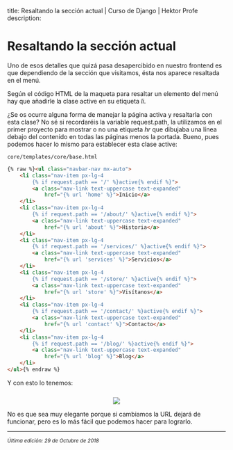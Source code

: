 title: Resaltando la sección actual | Curso de Django | Hektor Profe
description: 

# Resaltando la sección actual

Uno de esos detalles que quizá pasa desapercibido en nuestro frontend es que dependiendo de la sección que visitamos, ésta nos aparece resaltada en el menú. 

Según el código HTML de la maqueta para resaltar un elemento del menú hay que añadirle la clase active en su etiqueta *li*.

¿Se os ocurre alguna forma de manejar la página activa y resaltarla con esta clase? No sé si recordaréis la variable request.path, la utilizamos en el primer proyecto para mostrar o no una etiqueta *hr* que dibujaba una línea debajo del contenido en todas las páginas menos la portada. Bueno, pues podemos hacer lo mismo para establecer esta clase active:

`core/templates/core/base.html`
```html
{% raw %}<ul class="navbar-nav mx-auto">
    <li class="nav-item px-lg-4 
        {% if request.path == '/' %}active{% endif %}">
        <a class="nav-link text-uppercase text-expanded" 
            href="{% url 'home' %}">Inicio</a>
    </li>
    <li class="nav-item px-lg-4 
        {% if request.path == '/about/' %}active{% endif %}">
        <a class="nav-link text-uppercase text-expanded" 
            href="{% url 'about' %}">Historia</a>
    </li>
    <li class="nav-item px-lg-4 
        {% if request.path == '/services/' %}active{% endif %}">
        <a class="nav-link text-uppercase text-expanded" 
            href="{% url 'services' %}">Servicios</a>
    </li>
    <li class="nav-item px-lg-4 
        {% if request.path == '/store/' %}active{% endif %}">
        <a class="nav-link text-uppercase text-expanded" 
            href="{% url 'store' %}">Visítanos</a>
    </li>
    <li class="nav-item px-lg-4 
        {% if request.path == '/contact/' %}active{% endif %}">
        <a class="nav-link text-uppercase text-expanded" 
            href="{% url 'contact' %}">Contacto</a>
    </li>
    <li class="nav-item px-lg-4 
        {% if request.path == '/blog/' %}active{% endif %}">
        <a class="nav-link text-uppercase text-expanded" 
            href="{% url 'blog' %}">Blog</a>
    </li>
</ul>{% endraw %}
``` 

Y con esto lo tenemos:

<div style="text-align:center;margin-top:25px"><img src="{{cdn}}/django/webempresa/12.png"/></div>

No es que sea muy elegante porque si cambiamos la URL dejará de funcionar, pero es lo más fácil que podemos hacer para lograrlo.

___
<small class="edited"><i>Última edición: 29 de Octubre de 2018</i></small>